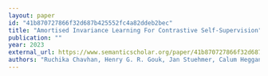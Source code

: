 ```yaml
---
layout: paper
id: "41b870727866f32d687b425552fc4a82ddeb2bec"
title: "Amortised Invariance Learning For Contrastive Self-Supervision"
publication: ""
year: 2023
external_url: https://www.semanticscholar.org/paper/41b870727866f32d687b425552fc4a82ddeb2bec
authors: "Ruchika Chavhan, Henry G. R. Gouk, Jan Stuehmer, Calum Heggan, Mehrdad Yaghoobi, Timothy M. Hospedales"
---
```

